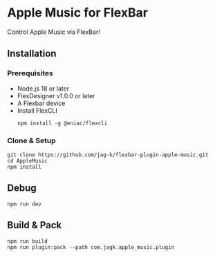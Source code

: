 # Apple Music for FlexBar

Control Apple Music via FlexBar!

## Installation


### **Prerequisites**

- Node.js 18 or later  
- FlexDesigner v1.0.0 or later  
- A Flexbar device 
- Install FlexCLI  
  ```
  npm install -g @eniac/flexcli
  ```

### Clone & Setup

```
git clone https://github.com/jag-k/flexbar-plugin-apple-music.git
cd AppleMusic
npm install
```

## Debug

```
npm run dev
```

## Build & Pack

```
npm run build
npm run plugin:pack --path com.jagk.apple_music.plugin
```
  
